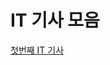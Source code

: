 <html>
  <head>
    <title>방석현의 웹페이지</title>
  </head>
<body>
  <h1>IT 기사 모음</h1>
  <a href="https://zdnet.co.kr/view/?no=20250319131712" target="_blank">첫번째 IT 기사</a>
 </body>
</html>
